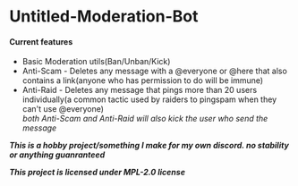 # Untitled-Moderation-Bot   
#### Current features   
- Basic Moderation utils(Ban/Unban/Kick)   
- Anti-Scam - Deletes any message with a @everyone or @here that also contains a link(anyone who has permission to do will be immune)   
- Anti-Raid - Deletes any message that pings more than 20 users individually(a common tactic used by raiders to pingspam when they can't use @everyone)   
*both Anti-Scam and Anti-Raid will also kick the user who send the message*

***This is a hobby project/something I make for my own discord. no stability or anything guanranteed***   
    
***This project is licensed under MPL-2.0 license***
